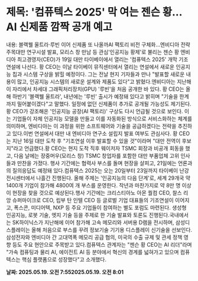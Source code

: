 # **제목: '컴퓨텍스 2025' 막 여는 젠슨 황…AI 신제품 깜짝 공개 예고**

  내용: 블랙웰 울트라·루빈 이어 신제품 또 나올까AI 팩토리 비전 구체화…엔비디아 전략 주목대만 연구시설 발표, 모리스 창 만남 등 관심'인공지능 황제'로 불리는 젠슨 황 엔비디아 최고경영자(CEO)가 19일 대만 타이베이에서 열리는 '컴퓨텍스 2025' 개막 기조연설에 나선다. 황 CEO는 이날 타이베이 뮤직센터에서 열리는 연설에서 새로운 인공지능 칩과 시스템 구상을 밝힐 예정이다. 그는 전날 현지 기자들과 만나 "발표할 새로운 내용이 많고, 인공지능 시스템의 새로운 설계와 제품도 있다"고 밝혔다.엔비디아는 지난해 이 자리에서 차세대 그래픽처리장치(GPU) '루빈'을 처음 공개한 바 있다. 황 CEO는 올해 하반기 '블랙웰 울트라', 내년에는 '루빈' 출시가 예정돼 있다고 밝히며 "기술을 한계까지 밀어붙이겠다"고 말했다. 일정에 없던 신제품이 추가로 공개될 가능성도 제기된다.황 CEO가 강조해온 '인공지능 공장(AI 팩토리)' 구상도 다시 언급될 것으로 보인다. 이는 기업들이 자체 인공지능 모델을 만들고 이를 자동화된 방식으로 서비스화하는 체계를 의미하며, 엔비디아는 이 과정을 위한 소프트웨어와 기술을 공급하겠다는 전략을 추진하고 있다.이번 연설에서 대만 내 엔비디아 연구소 설립지 발표 여부도 관심사다. 황 CEO는 지난 16일 대만 도착 후 "기조연설 이후 발표할 수 있을 것"이라며 "대만 전역이 후보지"라고 언급했다.황 CEO는 현지 도착 직후 웨이저자 TSMC 회장과 비공개 회동을 했고, 다음 날에는 장중머우(모리스 창) TSMC 창업자를 포함한 대만 부품업체 고위 인사들과 만찬을 가졌다. 행사 기간에는 협력사 부스를 돌며 현장을 살피고, 21일에는 언론과의 질의응답도 예정돼 있다.컴퓨텍스 2025는 오는 20일부터 23일까지 타이베이 난강 전시센터에서 나흘간 진행된다. 올해 주제는 '인공지능의 다음 단계'로, 세계 29개국 약 1400개 기업이 참가해 4800여 개 부스를 운영한다. 작년과 마찬가지로 약 8만 명 이상이 현장을 찾을 것으로 예상된다.행사 기간에는 크리스티아노 아몬 퀄컴 CEO, 찰스 리앙 슈퍼마이크로 CEO, 립부 탄 인텔 CEO 등 글로벌 기업 대표들의 기조연설이 이어지고, 폭스콘, 미디어텍, NXP 등 주요 기업들이 참여하는 별도 포럼도 마련된다. 생성형 인공지능, 로봇 기술, 엣지 기술 등을 주제로 한 기술 발표와 토론도 진행된다.국내에서는 SK하이닉스가 지난해에 이어 참가해 고속 메모리와 서버용 D램을 전시하며, 삼성디스플레이는 올해 처음으로 부스를 꾸려 정보기술 기기용 디스플레이 신기술을 선보인다. 삼성전자와 엔비디아 간 고대역폭 메모리 공급 협의, 미국의 수출 규제 및 관세 정책 영향 등도 주요 현안으로 주목받고 있다.컴퓨텍스 관계자는 "젠슨 황 CEO는 AI 리더"라며 "가속 컴퓨팅과 물리 AI, 에이전트 AI 등 분야에서 혁신의 경계를 넓혀가고 있으며 컴퓨텍스는 핵심 플랫폼으로 성장했다"고 소개했다.

  **날짜: 2025.05.19. 오전 7:552025.05.19. 오전 8:01**